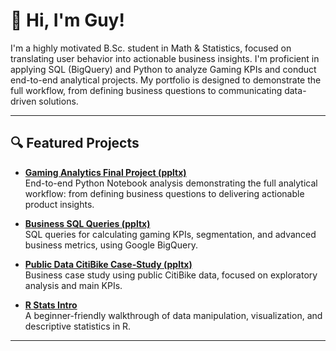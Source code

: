 # 👋 Hi, I'm Guy!

I'm a highly motivated B.Sc. student in Math & Statistics, focused on translating user behavior into actionable business insights. I'm proficient in applying SQL (BigQuery) and Python to analyze Gaming KPIs and conduct end-to-end analytical projects. My portfolio is designed to demonstrate the full workflow, from defining business questions to communicating data-driven solutions.

---

## 🔍 Featured Projects

- [**Gaming Analytics Final Project (ppltx)**](https://github.com/guymor0/Gaming-Analytics-Final-Project.git)  
  End-to-end Python Notebook analysis demonstrating the full analytical workflow: from defining business questions to delivering actionable product insights.

- [**Business SQL Queries (ppltx)**](https://github.com/guymor0/PPLTX-Business-SQL-Queries.git)  
  SQL queries for calculating gaming KPIs, segmentation, and advanced business metrics, using Google BigQuery.

- [**Public Data CitiBike Case-Study (ppltx)**](https://github.com/guymor0/Public-Data-CitiBike-Case-Study.git)  
  Business case study using public CitiBike data, focused on exploratory analysis and main KPIs. 

- [**R Stats Intro**](https://github.com/guymor0/R_stats_intro)  
  A beginner-friendly walkthrough of data manipulation, visualization, and descriptive statistics in R.

---

